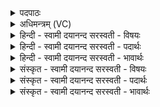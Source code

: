 <details><summary>पदपाठः</summary>

भे॒ष॒जम्। अ॒सि॒। भे॒ष॒जम्। गवे॑। अश्वा॑य। पुरु॑षाय। भे॒ष॒जम्। सु॒खमिति॑ सु॒ऽखम्। मे॒षाय॑। मे॒ष्यै। ५९।
</details>

<details><summary>अधिमन्त्रम् (VC)</summary>

- रुद्रो देवता
- बन्धुर्ऋषिः
- स्वराड् गायत्री
- षड्जः
</details>

<details><summary>हिन्दी - स्वामी दयानन्द सरस्वती  - विषयः</summary>

फिर वह परमेश्वर कैसा है, इस विषय का उपदेश अगले मन्त्र में कहा है ॥
</details>

<details><summary>हिन्दी - स्वामी दयानन्द सरस्वती  - पदार्थः</summary>

पदार्थान्वयभाषाः -  हे जगदीश्वर ! जो आप (भेषजम्) शरीर, अन्तःकरण, इन्द्रिय और गाय आदि पशुओं के रोगनाश करनेवाले (असि) हैं (भेषजम्) अविद्यादि क्लेशों को दूर करनेवाले (असि) हैं सो आप (नः) हम लोगों के (गवे) गौ आदि (अश्वाय) घोड़ा आदि (पुरुषाय) सब मनुष्य (मेषाय) मेढ़ा और (मेष्यै) भेड़ आदि के लिये (सुखम्) उत्तम-उत्तम सुखों को अच्छी प्रकार दीजिये ॥५९॥
</details>

<details><summary>हिन्दी - स्वामी दयानन्द सरस्वती  - भावार्थः</summary>

भावार्थभाषाः -  परमेश्वर की उपासना के विना किसी मनुष्य का शरीर, आत्मा और प्रजा का दुःख दूर होकर सुख नहीं हो सकता, इससे उसकी स्तुति, प्रार्थना और उपासना आदि के करने और औषधियों के सेवन से शरीर, आत्मा, पुत्र, मित्र और पशु आदि के दुःखों को यत्न से निवृत्त करके सुखों को सिद्ध करना उचित है ॥५९॥
</details>

<details><summary>संस्कृत - स्वामी दयानन्द सरस्वती  - विषयः</summary>

पुनः स कीदृश इत्युपदिश्यते ॥
</details>

<details><summary>संस्कृत - स्वामी दयानन्द सरस्वती  - पदार्थः</summary>

पदार्थान्वयभाषाः -  हे रुद्र जगदीश्वर ! यः शरीररोगनाशकत्वाद् भेषजमस्यात्मरोगदूरीकरणाद् भेषजमस्येवं सर्वेषां दुःखनिवारकत्वाद् भेषजमसि स त्वं नोऽस्मभ्यमस्माकं वा गवेऽश्वाय पुरुषाय मेषाय मेष्यै सुखं देहि ॥५९॥
</details>

<details><summary>संस्कृत - स्वामी दयानन्द सरस्वती  - भावार्थः</summary>

भावार्थभाषाः -  नहि परमेश्वरोपासनेन विना शरीरात्मप्रजानां दुःखापनयो भूत्वा सुखं जायते। तस्मात् सर्वैर्मनुष्यैरीश्वरौषधसेवनेन शरीरात्मप्रजापशूनां प्रयत्नेन दुःखानि निवार्य्य सुखं जननीयमिति ॥५९॥
</details>